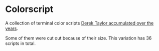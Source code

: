 # Colorscript
A collection of terminal color 
scripts [Derek Taylor accumulated over the years](https://gitlab.com/dwt1/shell-color-scripts).

Some of them were cut out because of their size. This variation has 36 scripts in total.
